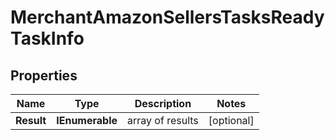 # MerchantAmazonSellersTasksReadyTaskInfo


## Properties

| Name | Type | Description | Notes |
|------------ | ------------- | ------------- | -------------|
**Result** | **IEnumerable<MerchantAmazonSellersTasksReadyResultInfo>** | array of results |[optional]|